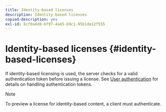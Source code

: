 ```yaml
---
title: Identity-based licenses
description: Identity-based licenses
copied-description: yes
exl-id: 8cf0a4d8-bf97-4a45-b9c1-95b1de12f555
---
```

# Identity-based licenses {#identity-based-licenses}

If identity-based licensing is used, the server checks for a valid authentication token before issuing a license. See [User authentication](../../../aaxs-protecting-content/content-introduction/content-usage-rules/content-authentication/content-user-authentication.md) for details on handling authentication tokens.

>[!NOTE]
>
>To preview a license for identity-based content, a client must authenticate.
